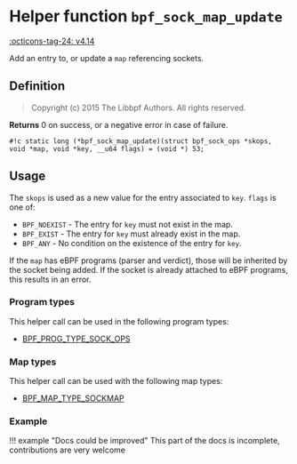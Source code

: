 # Helper function `bpf_sock_map_update`

<!-- [FEATURE_TAG](bpf_sock_map_update) -->
[:octicons-tag-24: v4.14](https://github.com/torvalds/linux/commit/174a79ff9515f400b9a6115643dafd62a635b7e6)
<!-- [/FEATURE_TAG] -->

Add an entry to, or update a `map` referencing sockets.

## Definition

> Copyright (c) 2015 The Libbpf Authors. All rights reserved.


**Returns**
0 on success, or a negative error in case of failure.

`#!c static long (*bpf_sock_map_update)(struct bpf_sock_ops *skops, void *map, void *key, __u64 flags) = (void *) 53;`

## Usage

The `skops` is used as a new value for the entry associated to `key`. `flags` is one of:

 * `BPF_NOEXIST` - The entry for `key` must not exist in the map.
 * `BPF_EXIST` - The entry for `key` must already exist in the map.
 * `BPF_ANY` - No condition on the existence of the entry for `key`.

If the `map` has eBPF programs (parser and verdict), those will be inherited by the socket being added. If the socket is already attached to eBPF programs, this results in an error.

### Program types

This helper call can be used in the following program types:

<!-- DO NOT EDIT MANUALLY -->
<!-- [HELPER_FUNC_PROG_REF] -->
 * [BPF_PROG_TYPE_SOCK_OPS](../program-type/BPF_PROG_TYPE_SOCK_OPS.md)
<!-- [/HELPER_FUNC_PROG_REF] -->

### Map types

This helper call can be used with the following map types:

<!-- DO NOT EDIT MANUALLY -->
<!-- [HELPER_FUNC_MAP_REF] -->
 * [BPF_MAP_TYPE_SOCKMAP](../map-type/BPF_MAP_TYPE_SOCKMAP.md)
<!-- [/HELPER_FUNC_MAP_REF] -->

### Example

!!! example "Docs could be improved"
    This part of the docs is incomplete, contributions are very welcome
